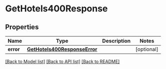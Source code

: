 # GetHotels400Response

## Properties
Name | Type | Description | Notes
------------ | ------------- | ------------- | -------------
**error** | [**GetHotels400ResponseError**](GetHotels400ResponseError.md) |  | [optional] 

[[Back to Model list]](../README.md#models) [[Back to API list]](../README.md#api-endpoints) [[Back to README]](../README.md)


